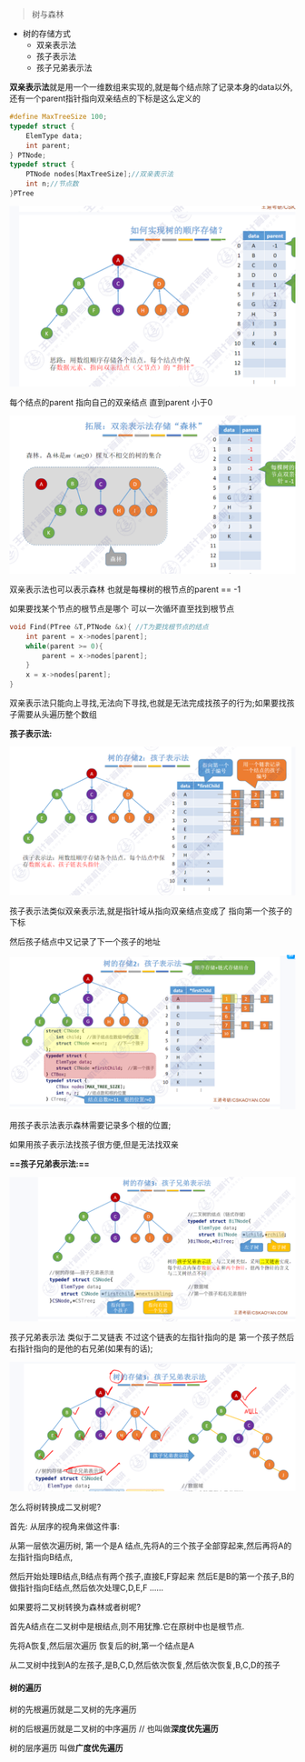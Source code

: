 > 树与森林

- 树的存储方式
  - 双亲表示法
  - 孩子表示法
  - 孩子兄弟表示法

**双亲表示法**就是用一个一维数组来实现的,就是每个结点除了记录本身的data以外,还有一个parent指针指向双亲结点的下标是这么定义的

```C
#define MaxTreeSize 100;
typedef struct {
	ElemType data;
	int parent;
} PTNode;
typedef struct {
	PTNode nodes[MaxTreeSize];//双亲表示法
	int n;//节点数
}PTree
```

<img src="../../image/数据结构/image-20250309183323184.png" alt="image-20250309183323184" style="zoom: 50%;" />

每个结点的parent 指向自己的双亲结点 直到parent 小于0 

<img src="../../image/数据结构/image-20250309183606833.png" alt="image-20250309183606833" style="zoom:50%;" />

双亲表示法也可以表示森林 也就是每棵树的根节点的parent  == -1

如果要找某个节点的根节点是哪个 可以一次循环直至找到根节点

```C
void Find(PTree &T,PTNode &x){ //T为要找根节点的结点
	int parent = x->nodes[parent];
	while(parent >= 0){
		parent = x->nodes[parent];
	}
    x = x->nodes[parent];
}
```

双亲表示法只能向上寻找,无法向下寻找,也就是无法完成找孩子的行为;如果要找孩子需要从头遍历整个数组

**孩子表示法:**

<img src="../../image/数据结构/image-20250309184658337.png" alt="image-20250309184658337" style="zoom:50%;" />

孩子表示法类似双亲表示法,就是指针域从指向双亲结点变成了 指向第一个孩子的下标

然后孩子结点中又记录了下一个孩子的地址

<img src="../../image/数据结构/image-20250309185056798.png" alt="image-20250309185056798" style="zoom:50%;" />

用孩子表示法表示森林需要记录多个根的位置;

如果用孩子表示法找孩子很方便,但是无法找双亲

**==孩子兄弟表示法:==**

<img src="../../image/数据结构/image-20250309185322817.png" alt="image-20250309185322817" style="zoom:50%;" />

孩子兄弟表示法 类似于二叉链表 不过这个链表的左指针指向的是 第一个孩子然后右指针指向的是他的右兄弟(如果有的话);

![image-20250309185455059](../../image/数据结构/image-20250309185455059.png)



怎么将树转换成二叉树呢?

首先: 从层序的视角来做这件事:

从第一层依次遍历树, 第一个是A 结点,先将A的三个孩子全部穿起来,然后再将A的左指针指向B结点,

然后开始处理B结点,B结点有两个孩子,直接E,F穿起来 然后E是B的第一个孩子,B的做指针指向E结点,然后依次处理C,D,E,F ......

如果要将二叉树转换为森林或者树呢?

首先A结点在二叉树中是根结点,则不用犹豫.它在原树中也是根节点.

先将A恢复,然后层次遍历  恢复后的树,第一个结点是A

从二叉树中找到A的左孩子,是B,C,D,然后依次恢复,然后依次恢复,B,C,D的孩子

#### 树的遍历

树的先根遍历就是二叉树的先序遍历 

树的后根遍历就是二叉树的中序遍历  // 也叫做**深度优先遍历**

树的层序遍历 叫做**广度优先遍历**

